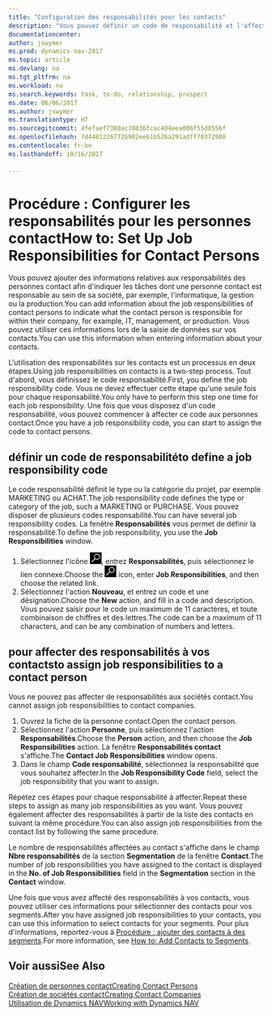 ```yaml
---
title: "Configuration des responsabilités pour les contacts"
description: "Vous pouvez définir un code de responsabilité et l'affecter à un contact pour indiquer les tâches dont votre contact est en charge dans sa société, par exemple, l'informatique ou la production."
documentationcenter: 
author: jswymer
ms.prod: dynamics-nav-2017
ms.topic: article
ms.devlang: na
ms.tgt_pltfrm: na
ms.workload: na
ms.search.keywords: task, to-do, relationship, prospect
ms.date: 06/06/2017
ms.author: jswymer
ms.translationtype: HT
ms.sourcegitcommit: 4fefaef7380ac10836fcac404eea006f55d8556f
ms.openlocfilehash: 7d4481226772b902eeb1b526a291adff70372908
ms.contentlocale: fr-be
ms.lasthandoff: 10/16/2017

---
```

# <a name="how-to-set-up-job-responsibilities-for-contact-persons"></a><span data-ttu-id="3471f-103">Procédure : Configurer les responsabilités pour les personnes contact</span><span class="sxs-lookup"><span data-stu-id="3471f-103">How to: Set Up Job Responsibilities for Contact Persons</span></span>
<span data-ttu-id="3471f-104">Vous pouvez ajouter des informations relatives aux responsabilités des personnes contact afin d'indiquer les tâches dont une personne contact est responsable au sein de sa société, par exemple, l'informatique, la gestion ou la production.</span><span class="sxs-lookup"><span data-stu-id="3471f-104">You can add information about the job responsibilities of contact persons to indicate what the contact person is responsible for within their company, for example, IT, management, or production.</span></span> <span data-ttu-id="3471f-105">Vous pouvez utiliser ces informations lors de la saisie de données sur vos contacts.</span><span class="sxs-lookup"><span data-stu-id="3471f-105">You can use this information when entering information about your contacts.</span></span>

<span data-ttu-id="3471f-106">L'utilisation des responsabilités sur les contacts est un processus en deux étapes.</span><span class="sxs-lookup"><span data-stu-id="3471f-106">Using job responsibilities on contacts is a two-step process.</span></span> <span data-ttu-id="3471f-107">Tout d'abord, vous définissez le code responsabilité.</span><span class="sxs-lookup"><span data-stu-id="3471f-107">First, you define the job responsibility code.</span></span> <span data-ttu-id="3471f-108">Vous ne devez effectuer cette étape qu'une seule fois pour chaque responsabilité.</span><span class="sxs-lookup"><span data-stu-id="3471f-108">You only have to perform this step one time for each job responsibility.</span></span> <span data-ttu-id="3471f-109">Une fois que vous disposez d'un code responsabilité, vous pouvez commencer à affecter ce code aux personnes contact.</span><span class="sxs-lookup"><span data-stu-id="3471f-109">Once you have a job responsibility code, you can start to assign the code to contact persons.</span></span>

## <a name="to-define-a-job-responsibility-code"></a><span data-ttu-id="3471f-110">définir un code de responsabilité</span><span class="sxs-lookup"><span data-stu-id="3471f-110">to define a job responsibility code</span></span>
<span data-ttu-id="3471f-111">Le code responsabilité définit le type ou la catégorie du projet, par exemple MARKETING ou ACHAT.</span><span class="sxs-lookup"><span data-stu-id="3471f-111">The job responsibility code defines the type or category of the job, such a MARKETING or PURCHASE.</span></span> <span data-ttu-id="3471f-112">Vous pouvez disposer de plusieurs codes responsabilité.</span><span class="sxs-lookup"><span data-stu-id="3471f-112">You can have several job responsibility codes.</span></span> <span data-ttu-id="3471f-113">La fenêtre **Responsabilités** vous permet de définir la responsabilité.</span><span class="sxs-lookup"><span data-stu-id="3471f-113">To define the job responsibility, you use the **Job Responsibilities** window.</span></span>

1. <span data-ttu-id="3471f-114">Sélectionnez l'icône ![Page ou état pour la recherche](media/ui-search/search_small.png "Page ou état pour la recherche"), entrez **Responsabilités**, puis sélectionnez le lien connexe.</span><span class="sxs-lookup"><span data-stu-id="3471f-114">Choose the ![Search for Page or Report](media/ui-search/search_small.png "Search for Page or Report icon") icon, enter **Job Responsibilities**, and then choose the related link.</span></span>
2. <span data-ttu-id="3471f-115">Sélectionnez l'action **Nouveau**, et entrez un code et une désignation.</span><span class="sxs-lookup"><span data-stu-id="3471f-115">Choose the **New** action, and fill in a code and description.</span></span> <span data-ttu-id="3471f-116">Vous pouvez saisir pour le code un maximum de 11 caractères, et toute combinaison de chiffres et des lettres.</span><span class="sxs-lookup"><span data-stu-id="3471f-116">The code can be a maximum of 11 characters, and can be any combination of numbers and letters.</span></span>

## <a name="to-assign-job-responsibilities-to-a-contact-person"></a><span data-ttu-id="3471f-117">pour affecter des responsabilités à vos contacts</span><span class="sxs-lookup"><span data-stu-id="3471f-117">to assign job responsibilities to a contact person</span></span>
<span data-ttu-id="3471f-118">Vous ne pouvez pas affecter de responsabilités aux sociétés contact.</span><span class="sxs-lookup"><span data-stu-id="3471f-118">You cannot assign job responsibilities to contact companies.</span></span>

1. <span data-ttu-id="3471f-119">Ouvrez la fiche de la personne contact.</span><span class="sxs-lookup"><span data-stu-id="3471f-119">Open the contact person.</span></span>
2. <span data-ttu-id="3471f-120">Sélectionnez l'action **Personne**, puis sélectionnez l'action **Responsabilités**.</span><span class="sxs-lookup"><span data-stu-id="3471f-120">Choose the **Person** action, and then choose the **Job Responsibilities** action.</span></span> <span data-ttu-id="3471f-121">La fenêtre **Responsabilités contact** s'affiche.</span><span class="sxs-lookup"><span data-stu-id="3471f-121">The **Contact Job Responsibilities** window opens.</span></span>
3. <span data-ttu-id="3471f-122">Dans le champ **Code responsabilité**, sélectionnez la responsabilité que vous souhaitez affecter.</span><span class="sxs-lookup"><span data-stu-id="3471f-122">In the **Job Responsibility Code** field, select the job responsibility that you want to assign.</span></span>

<span data-ttu-id="3471f-123">Répétez ces étapes pour chaque responsabilité à affecter.</span><span class="sxs-lookup"><span data-stu-id="3471f-123">Repeat these steps to assign as many job responsibilities as you want.</span></span> <span data-ttu-id="3471f-124">Vous pouvez également affecter des responsabilités à partir de la liste des contacts en suivant la même procédure.</span><span class="sxs-lookup"><span data-stu-id="3471f-124">You can also assign job responsibilities from the contact list by following the same procedure.</span></span>

<span data-ttu-id="3471f-125">Le nombre de responsabilités affectées au contact s'affiche dans le champ **Nbre responsabilités** de la section **Segmentation** de la fenêtre **Contact**.</span><span class="sxs-lookup"><span data-stu-id="3471f-125">The number of job responsibilities you have assigned to the contact is displayed in the **No. of Job Responsibilities** field in the **Segmentation** section in the **Contact** window.</span></span>

<span data-ttu-id="3471f-126">Une fois que vous avez affecté des responsabilités à vos contacts, vous pouvez utiliser ces informations pour sélectionner des contacts pour vos segments.</span><span class="sxs-lookup"><span data-stu-id="3471f-126">After you have assigned job responsibilities to your contacts, you can use this information to select contacts for your segments.</span></span> <span data-ttu-id="3471f-127">Pour plus d'informations, reportez-vous à [Procédure : ajouter des contacts à des segments](marketing-add-contact-segment.md).</span><span class="sxs-lookup"><span data-stu-id="3471f-127">For more information, see [How to: Add Contacts to Segments](marketing-add-contact-segment.md).</span></span>

## <a name="see-also"></a><span data-ttu-id="3471f-128">Voir aussi</span><span class="sxs-lookup"><span data-stu-id="3471f-128">See Also</span></span>
[<span data-ttu-id="3471f-129">Création de personnes contact</span><span class="sxs-lookup"><span data-stu-id="3471f-129">Creating Contact Persons</span></span>](marketing-create-contact-persons.md)  
[<span data-ttu-id="3471f-130">Création de sociétés contact</span><span class="sxs-lookup"><span data-stu-id="3471f-130">Creating Contact Companies</span></span>](marketing-create-contact-companies.md)  
[<span data-ttu-id="3471f-131">Utilisation de Dynamics NAV</span><span class="sxs-lookup"><span data-stu-id="3471f-131">Working with Dynamics NAV</span></span>](ui-work-product.md)

